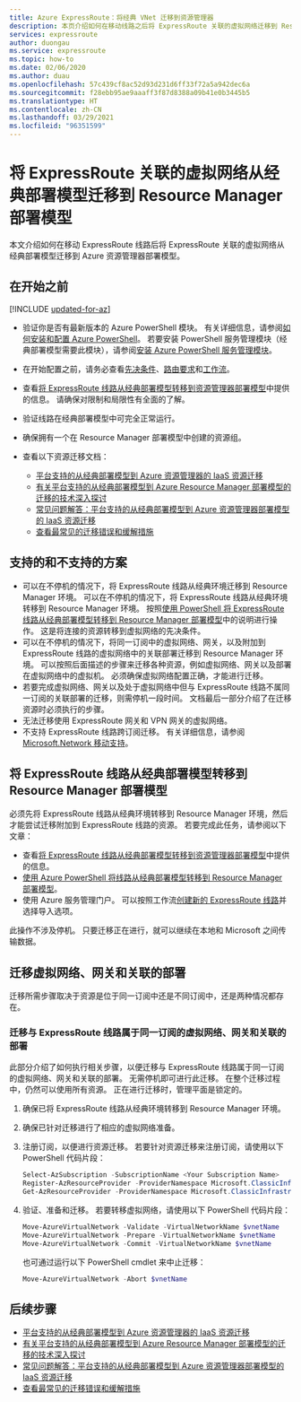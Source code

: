 ```yaml
---
title: Azure ExpressRoute：将经典 VNet 迁移到资源管理器
description: 本页介绍如何在移动线路之后将 ExpressRoute 关联的虚拟网络迁移到 Resource Manager 部署模型。
services: expressroute
author: duongau
ms.service: expressroute
ms.topic: how-to
ms.date: 02/06/2020
ms.author: duau
ms.openlocfilehash: 57c439cf8ac52d93d231d6ff33f72a5a942dec6a
ms.sourcegitcommit: f28ebb95ae9aaaff3f87d8388a09b41e0b3445b5
ms.translationtype: HT
ms.contentlocale: zh-CN
ms.lasthandoff: 03/29/2021
ms.locfileid: "96351599"
---
```

# <a name="migrate-expressroute-associated-virtual-networks-from-classic-to-resource-manager"></a>将 ExpressRoute 关联的虚拟网络从经典部署模型迁移到 Resource Manager 部署模型

本文介绍如何在移动 ExpressRoute 线路后将 ExpressRoute 关联的虚拟网络从经典部署模型迁移到 Azure 资源管理器部署模型。 

## <a name="before-you-begin"></a>在开始之前

[!INCLUDE [updated-for-az](../../includes/updated-for-az.md)]

* 验证你是否有最新版本的 Azure PowerShell 模块。 有关详细信息，请参阅[如何安装和配置 Azure PowerShell](/powershell/azure/)。 若要安装 PowerShell 服务管理模块（经典部署模型需要此模块），请参阅[安装 Azure PowerShell 服务管理模块](/powershell/azure/servicemanagement/install-azure-ps)。
* 在开始配置之前，请务必查看[先决条件](expressroute-prerequisites.md)、[路由要求](expressroute-routing.md)和[工作流](expressroute-workflows.md)。
* 查看[将 ExpressRoute 线路从经典部署模型转移到资源管理器部署模型](expressroute-move.md)中提供的信息。 请确保对限制和局限性有全面的了解。
* 验证线路在经典部署模型中可完全正常运行。
* 确保拥有一个在 Resource Manager 部署模型中创建的资源组。
* 查看以下资源迁移文档：

    * [平台支持的从经典部署模型到 Azure 资源管理器的 IaaS 资源迁移](../virtual-machines/migration-classic-resource-manager-overview.md)
    * [有关平台支持的从经典部署模型到 Azure Resource Manager 部署模型的迁移的技术深入探讨](../virtual-machines/migration-classic-resource-manager-deep-dive.md)
    * [常见问题解答：平台支持的从经典部署模型到 Azure 资源管理器部署模型的 IaaS 资源迁移](../virtual-machines/migration-classic-resource-manager-faq.md)
    * [查看最常见的迁移错误和缓解措施](../virtual-machines/migration-classic-resource-manager-errors.md?toc=%2fazure%2fvirtual-machines%2fwindows%2ftoc.json)

## <a name="supported-and-unsupported-scenarios"></a>支持的和不支持的方案

* 可以在不停机的情况下，将 ExpressRoute 线路从经典环境迁移到 Resource Manager 环境。 可以在不停机的情况下，将 ExpressRoute 线路从经典环境转移到 Resource Manager 环境。 按照[使用 PowerShell 将 ExpressRoute 线路从经典部署模型转移到 Resource Manager 部署模型](expressroute-howto-move-arm.md)中的说明进行操作。 这是将连接的资源转移到虚拟网络的先决条件。
* 可以在不停机的情况下，将同一订阅中的虚拟网络、网关，以及附加到 ExpressRoute 线路的虚拟网络中的关联部署迁移到 Resource Manager 环境。 可以按照后面描述的步骤来迁移各种资源，例如虚拟网络、网关以及部署在虚拟网络中的虚拟机。 必须确保虚拟网络配置正确，才能进行迁移。 
* 若要完成虚拟网络、网关以及处于虚拟网络中但与 ExpressRoute 线路不属同一订阅的关联部署的迁移，则需停机一段时间。 文档最后一部分介绍了在迁移资源时必须执行的步骤。
* 无法迁移使用 ExpressRoute 网关和 VPN 网关的虚拟网络。
* 不支持 ExpressRoute 线路跨订阅迁移。 有关详细信息，请参阅 [Microsoft.Network 移动支持](../azure-resource-manager/management/move-support-resources.md#microsoftnetwork)。

## <a name="move-an-expressroute-circuit-from-classic-to-resource-manager"></a>将 ExpressRoute 线路从经典部署模型转移到 Resource Manager 部署模型
必须先将 ExpressRoute 线路从经典环境转移到 Resource Manager 环境，然后才能尝试迁移附加到 ExpressRoute 线路的资源。 若要完成此任务，请参阅以下文章：

* 查看[将 ExpressRoute 线路从经典部署模型转移到资源管理器部署模型](expressroute-move.md)中提供的信息。
* [使用 Azure PowerShell 将线路从经典部署模型转移到 Resource Manager 部署模型](expressroute-howto-move-arm.md)。
* 使用 Azure 服务管理门户。 可以按照工作流[创建新的 ExpressRoute 线路](expressroute-howto-circuit-portal-resource-manager.md)并选择导入选项。 

此操作不涉及停机。 只要迁移正在进行，就可以继续在本地和 Microsoft 之间传输数据。

## <a name="migrate-virtual-networks-gateways-and-associated-deployments"></a>迁移虚拟网络、网关和关联的部署

迁移所需步骤取决于资源是位于同一订阅中还是不同订阅中，还是两种情况都存在。

### <a name="migrate-virtual-networks-gateways-and-associated-deployments-in-the-same-subscription-as-the-expressroute-circuit"></a>迁移与 ExpressRoute 线路属于同一订阅的虚拟网络、网关和关联的部署
此部分介绍了如何执行相关步骤，以便迁移与 ExpressRoute 线路属于同一订阅的虚拟网络、网关和关联的部署。 无需停机即可进行此迁移。 在整个迁移过程中，仍然可以使用所有资源。 正在进行迁移时，管理平面是锁定的。 

1. 确保已将 ExpressRoute 线路从经典环境转移到 Resource Manager 环境。
2. 确保已针对迁移进行了相应的虚拟网络准备。
3. 注册订阅，以便进行资源迁移。 若要针对资源迁移来注册订阅，请使用以下 PowerShell 代码片段：

   ```powershell 
   Select-AzSubscription -SubscriptionName <Your Subscription Name>
   Register-AzResourceProvider -ProviderNamespace Microsoft.ClassicInfrastructureMigrate
   Get-AzResourceProvider -ProviderNamespace Microsoft.ClassicInfrastructureMigrate
   ```
4. 验证、准备和迁移。 若要转移虚拟网络，请使用以下 PowerShell 代码片段：

   ```powershell
   Move-AzureVirtualNetwork -Validate -VirtualNetworkName $vnetName
   Move-AzureVirtualNetwork -Prepare -VirtualNetworkName $vnetName
   Move-AzureVirtualNetwork -Commit -VirtualNetworkName $vnetName
   ```

   也可通过运行以下 PowerShell cmdlet 来中止迁移：

   ```powershell
   Move-AzureVirtualNetwork -Abort $vnetName
   ```

## <a name="next-steps"></a>后续步骤
* [平台支持的从经典部署模型到 Azure 资源管理器的 IaaS 资源迁移](../virtual-machines/migration-classic-resource-manager-overview.md)
* [有关平台支持的从经典部署模型到 Azure Resource Manager 部署模型的迁移的技术深入探讨](../virtual-machines/migration-classic-resource-manager-deep-dive.md)
* [常见问题解答：平台支持的从经典部署模型到 Azure 资源管理器部署模型的 IaaS 资源迁移](../virtual-machines/migration-classic-resource-manager-faq.md)
* [查看最常见的迁移错误和缓解措施](../virtual-machines/migration-classic-resource-manager-errors.md?toc=%2fazure%2fvirtual-machines%2fwindows%2ftoc.json)